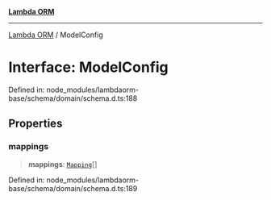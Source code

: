 [**Lambda ORM**](../README.md)

***

[Lambda ORM](../README.md) / ModelConfig

# Interface: ModelConfig

Defined in: node\_modules/lambdaorm-base/schema/domain/schema.d.ts:188

## Properties

### mappings

> **mappings**: [`Mapping`](Mapping.md)[]

Defined in: node\_modules/lambdaorm-base/schema/domain/schema.d.ts:189
